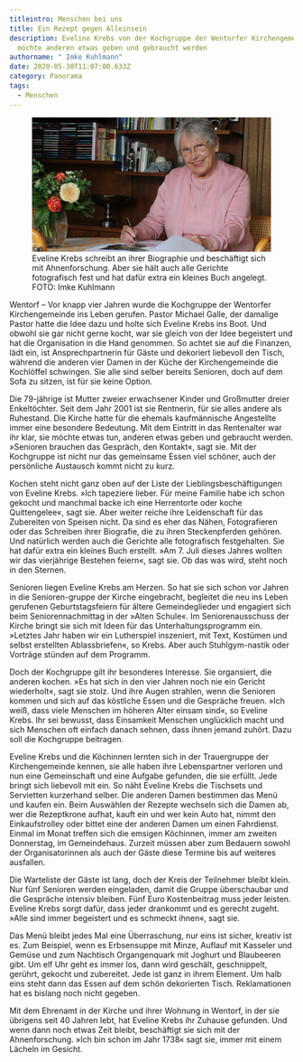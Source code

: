 ```yaml
---
titleintro: Menschen bei uns
title: Ein Rezept gegen Alleinsein
description: Eveline Krebs von der Kochgruppe der Wentorfer Kirchengemeinde
  möchte anderen etwas geben und gebraucht werden
authorname: " Imke Kuhlmann"
date: 2020-05-30T11:07:00.633Z
category: Panorama
tags:
  - Menschen
---
```

<figure>
  <img src="/static/media/2020-02-06-Krebs-Eveline.jpg">
  <figcaption>
Eveline Krebs schreibt an ihrer Biographie und beschäftigt sich mit Ahnenforschung. Aber sie hält auch alle Gerichte fotografisch fest und hat dafür extra ein kleines Buch angelegt. FOTO: Imke Kuhlmann
   
  </figcaption>
</figure>


Wentorf – Vor knapp vier Jahren wurde die Kochgruppe der Wentorfer Kirchengemeinde ins Leben gerufen. Pastor Michael Galle, der damalige Pastor hatte die Idee dazu und holte sich Eveline Krebs ins Boot. Und obwohl sie gar nicht gerne kocht, war sie gleich von der Idee begeistert und hat die Organisation in die Hand genommen. So achtet sie auf die Finanzen, lädt ein, ist Ansprechpartnerin für Gäste und dekoriert liebevoll den Tisch, während die anderen vier Damen in der Küche der Kirchengemeinde die Kochlöffel schwingen. Sie alle sind selber bereits Senioren, doch auf dem Sofa zu sitzen, ist für sie keine Option. 

Die 79-jährige ist Mutter zweier erwachsener Kinder und Großmutter dreier Enkeltöchter. Seit dem Jahr 2001 ist sie Rentnerin, für sie alles andere als Ruhestand. Die Kirche hatte für die ehemals kaufmännische Angestellte immer eine besondere Bedeutung. Mit dem Eintritt in das Rentenalter war ihr klar, sie möchte etwas tun, anderen etwas geben und gebraucht werden. »Senioren brauchen das Gespräch, den Kontakt«, sagt sie. Mit der Kochgruppe ist nicht nur das gemeinsame Essen viel schöner, auch der persönliche Austausch kommt nicht zu kurz. 

Kochen steht nicht ganz oben auf der Liste der Lieblingsbeschäftigungen von Eveline Krebs. »Ich tapeziere lieber. Für meine Familie habe ich schon gekocht und manchmal backe ich eine Herrentorte oder koche Quittengelee«, sagt sie. Aber weiter reiche ihre Leidenschaft für das Zubereiten von Speisen nicht. Da sind es eher das Nähen, Fotografieren oder das Schreiben ihrer Biografie, die zu ihren Steckenpferden gehören. Und natürlich werden auch die Gerichte alle fotografisch festgehalten. Sie hat dafür extra ein kleines Buch erstellt. »Am 7. Juli dieses Jahres wollten wir das vierjährige Bestehen feiern«, sagt sie. Ob das was wird, steht noch in den Sternen. 


Senioren liegen Eveline Krebs am Herzen. So hat sie sich schon vor Jahren in die Senioren-gruppe der Kirche eingebracht, begleitet die neu ins Leben gerufenen Geburtstagsfeiern für ältere Gemeindeglieder und engagiert sich beim Seniorennachmittag in der »Alten Schule«. Im Seniorenausschuss der Kirche bringt sie sich mit Ideen für das Unterhaltungsprogramm ein. »Letztes Jahr haben wir ein Lutherspiel inszeniert, mit Text, Kostümen und selbst erstellten Ablassbriefen«, so Krebs. Aber auch Stuhlgym-nastik oder Vorträge stünden auf dem Programm.


Doch der Kochgruppe gilt ihr besonderes Interesse. Sie organsiert, die anderen kochen. »Es hat sich in den vier Jahren noch nie ein Gericht wiederholt«, sagt sie stolz. Und ihre Augen strahlen, wenn die Senioren kommen und sich auf das köstliche Essen und die Gespräche freuen. »Ich weiß, dass viele Menschen im höheren Alter einsam sind«, so Eveline Krebs. Ihr sei bewusst, dass Einsamkeit Menschen unglücklich macht und sich Menschen oft einfach danach sehnen, dass ihnen jemand zuhört. Dazu soll die Kochgruppe beitragen.


Eveline Krebs und die Köchinnen lernten sich in der Trauergruppe der Kirchengemeinde kennen, sie alle haben ihre Lebenspartner verloren und nun eine Gemeinschaft und eine Aufgabe gefunden, die sie erfüllt. Jede bringt sich liebevoll mit ein. So näht Eveline Krebs die Tischsets und Servietten kurzerhand selber. Die anderen Damen bestimmen das Menü und kaufen ein. Beim Auswählen der Rezepte wechseln sich die Damen ab, wer die Rezeptkrone aufhat, kauft ein und wer kein Auto hat, nimmt den Einkaufstrolley oder bittet eine der anderen Damen um einen Fahrdienst. Einmal im Monat treffen sich die emsigen Köchinnen, immer am zweiten Donnerstag, im Gemeindehaus. Zurzeit müssen aber zum Bedauern sowohl der Organisatorinnen als auch der Gäste diese Termine bis auf weiteres ausfallen. 

Die Warteliste der Gäste ist lang, doch der Kreis der Teilnehmer bleibt klein. Nur fünf Senioren werden eingeladen, damit die Gruppe überschaubar und die Gespräche intensiv bleiben. Fünf Euro Kostenbeitrag muss jeder leisten. Eveline Krebs sorgt dafür, dass jeder drankommt und es gerecht zugeht. »Alle sind immer begeistert und es schmeckt ihnen«, sagt sie. 


Das Menü bleibt jedes Mal eine Überraschung, nur eins ist sicher, kreativ ist es. Zum Beispiel, wenn es Erbsensuppe mit Minze, Auflauf mit Kasseler und Gemüse und zum Nachtisch Organgenquark mit Joghurt und Blaubeeren gibt. Um elf Uhr geht es immer los, dann wird geschält, geschnippelt, gerührt, gekocht und zubereitet. Jede ist ganz in ihrem Element. Um halb eins steht dann das Essen auf dem schön dekorierten Tisch. Reklamationen hat es bislang noch nicht gegeben. 


Mit dem Ehrenamt in der Kirche und ihrer Wohnung in Wentorf, in der sie übrigens seit 40 Jahren lebt, hat Eveline Krebs ihr Zuhause gefunden. Und wenn dann noch etwas Zeit bleibt, beschäftigt sie sich mit der Ahnenforschung. »Ich bin schon im Jahr 1738« sagt sie, immer mit einem Lächeln im Gesicht. 